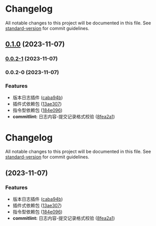 # Changelog

All notable changes to this project will be documented in this file. See [standard-version](https://github.com/conventional-changelog/standard-version) for commit guidelines.

## [0.1.0](https://github.com/omamzhang/version-log/compare/v0.0.2-1...v0.1.0) (2023-11-07)

### [0.0.2-1](https://github.com/omamzhang/version-log/compare/v0.0.2-0...v0.0.2-1) (2023-11-07)

### 0.0.2-0 (2023-11-07)


### Features

* 版本日志插件 ([caba94b](https://github.com/omamzhang/version-log/commit/caba94b8acad83fbe3006587807f2ac7ea08f5ab))
* 插件式依赖包 ([13ae307](https://github.com/omamzhang/version-log/commit/13ae307a0c4fb8bc8e4f0fdb15ed8ddf7b6a7079))
* 指令型依赖包 ([184e096](https://github.com/omamzhang/version-log/commit/184e0961f9006bd2bbd1b49d6f3c893df0fe7436))
* **commitlint:** 日志内容-提交记录格式校验 ([8fea2a1](https://github.com/omamzhang/version-log/commit/8fea2a1897d77c9a69f5a6dd0a2510591edee87c))

# Changelog

All notable changes to this project will be documented in this file. See [standard-version](https://github.com/conventional-changelog/standard-version) for commit guidelines.

##  (2023-11-07)


### Features

* 版本日志插件 ([caba94b](https://github.com/omamzhang/version-log/commit/caba94b8acad83fbe3006587807f2ac7ea08f5ab))
* 插件式依赖包 ([13ae307](https://github.com/omamzhang/version-log/commit/13ae307a0c4fb8bc8e4f0fdb15ed8ddf7b6a7079))
* 指令型依赖包 ([184e096](https://github.com/omamzhang/version-log/commit/184e0961f9006bd2bbd1b49d6f3c893df0fe7436))
* **commitlint:** 日志内容-提交记录格式校验 ([8fea2a1](https://github.com/omamzhang/version-log/commit/8fea2a1897d77c9a69f5a6dd0a2510591edee87c))
